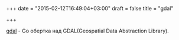 +++
date = "2015-02-12T16:49:04+03:00"
draft = false
title = "gdal"

+++

<p><a href="https://github.com/lukeroth/gdal">gdal</a>&nbsp;- Go обертка над&nbsp;GDAL(Geospatial Data Abstraction Library).</p>

